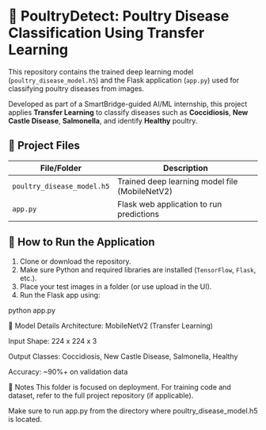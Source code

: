 # 🐔 PoultryDetect: Poultry Disease Classification Using Transfer Learning

This repository contains the trained deep learning model (`poultry_disease_model.h5`) and the Flask application (`app.py`) used for classifying poultry diseases from images.

Developed as part of a SmartBridge-guided AI/ML internship, this project applies **Transfer Learning** to classify diseases such as **Coccidiosis**, **New Castle Disease**, **Salmonella**, and identify **Healthy** poultry.

## 📁 Project Files

| File/Folder              | Description                                  |
|--------------------------|----------------------------------------------|
| `poultry_disease_model.h5` | Trained deep learning model file (MobileNetV2) |
| `app.py`                  | Flask web application to run predictions     |

## 🚀 How to Run the Application

1. Clone or download the repository.
2. Make sure Python and required libraries are installed (`TensorFlow`, `Flask`, etc.).
3. Place your test images in a folder (or use upload in the UI).
4. Run the Flask app using:

python app.py

🧠 Model Details
Architecture: MobileNetV2 (Transfer Learning)

Input Shape: 224 x 224 x 3

Output Classes: Coccidiosis, New Castle Disease, Salmonella, Healthy

Accuracy: ~90%+ on validation data

📝 Notes
This folder is focused on deployment. For training code and dataset, refer to the full project repository (if applicable).

Make sure to run app.py from the directory where poultry_disease_model.h5 is located.
